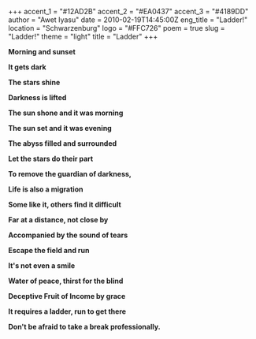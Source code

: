 +++
accent_1 = "#12AD2B"
accent_2 = "#EA0437"
accent_3 = "#4189DD"
author = "Awet Iyasu"
date = 2010-02-19T14:45:00Z
eng_title = "Ladder!"
location = "Schwarzenburg"
logo = "#FFC726"
poem = true
slug = "Ladder!"
theme = "light"
title = "Ladder"
+++

**Morning and sunset**

**It gets dark**

**The stars shine**

**Darkness is lifted**

**The sun shone and it was morning**

**The sun set and it was evening**

**The abyss filled and surrounded**

**Let the stars do their part**

**To remove the guardian of darkness,**

**Life is also a migration**

**Some like it, others find it difficult**

**Far at a distance, not close by**

**Accompanied by the sound of tears**

**Escape the field and run**

**It's not even a smile**

**Water of peace, thirst for the blind**

**Deceptive Fruit of Income by grace**

**It requires a ladder, run to get there**

**Don't be afraid to take a break professionally.**
